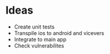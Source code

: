 # Ideas

- Create unit tests
- Transpile ios to android and vicevers
- Integrate to main app
- Check vulnerabilites
